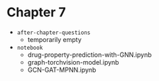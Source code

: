 # Chapter 7

- `after-chapter-questions`
    - temporarily empty
- `notebook`
    - drug-property-prediction-with-GNN.ipynb
    - graph-torchvision-model.ipynb
    - GCN-GAT-MPNN.ipynb
